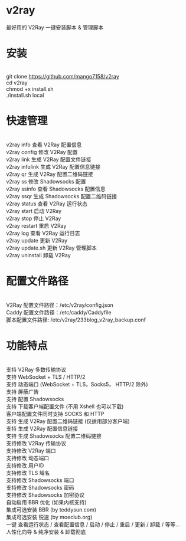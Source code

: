 # v2ray
最好用的 V2Ray 一键安装脚本 &amp; 管理脚本

# 安装 

 <br>git clone https://github.com/mango7158/v2ray <br>
cd v2ray <br>
chmod +x install.sh <br>
./install.sh local <br>


# 快速管理

 <br>v2ray info 查看 V2Ray 配置信息 <br>
v2ray config 修改 V2Ray 配置 <br>
v2ray link 生成 V2Ray 配置文件链接 <br>
v2ray infolink 生成 V2Ray 配置信息链接 <br>
v2ray qr 生成 V2Ray 配置二维码链接 <br>
v2ray ss 修改 Shadowsocks 配置 <br>
v2ray ssinfo 查看 Shadowsocks 配置信息 <br>
v2ray ssqr 生成 Shadowsocks 配置二维码链接 <br>
v2ray status 查看 V2Ray 运行状态 <br>
v2ray start 启动 V2Ray <br>
v2ray stop 停止 V2Ray <br>
v2ray restart 重启 V2Ray <br>
v2ray log 查看 V2Ray 运行日志 <br>
v2ray update 更新 V2Ray <br>
v2ray update.sh 更新 V2Ray 管理脚本 <br>
v2ray uninstall 卸载 V2Ray <br>



# 配置文件路径

 <br>V2Ray 配置文件路径：/etc/v2ray/config.json <br>
Caddy 配置文件路径：/etc/caddy/Caddyfile <br>
脚本配置文件路径: /etc/v2ray/233blog_v2ray_backup.conf <br>



# 功能特点

 <br>支持 V2Ray 多数传输协议 <br>
支持 WebSocket + TLS / HTTP/2 <br>
支持 动态端口 (WebSocket + TLS，Socks5， HTTP/2 除外) <br>
支持 屏蔽广告 <br>
支持 配置 Shadowsocks <br>
支持 下载客户端配置文件 (不用 Xshell 也可以下载) <br>
客户端配置文件同时支持 SOCKS 和 HTTP <br>
支持 生成 V2Ray 配置二维码链接 (仅适用部分客户端) <br>
支持 生成 V2Ray 配置信息链接 <br>
支持 生成 Shadowsocks 配置二维码链接 <br>
支持修改 V2Ray 传输协议 <br>
支持修改 V2Ray 端口 <br>
支持修改 动态端口 <br>
支持修改 用户ID <br>
支持修改 TLS 域名 <br>
支持修改 Shadowsocks 端口 <br>
支持修改 Shadowsocks 密码 <br>
支持修改 Shadowsocks 加密协议 <br>
自动启用 BBR 优化 (如果内核支持) <br>
集成可选安装 BBR (by teddysun.com) <br>
集成可选安装 锐速 (by moeclub.org) <br>
一键 查看运行状态 / 查看配置信息 / 启动 / 停止 / 重启 / 更新 / 卸载 / 等等… <br>
人性化向导 & 纯净安装 & 卸载彻底 <br>
